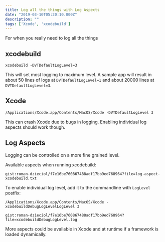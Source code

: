 ```yaml
---
title: Log all the things with Log Aspects
date: "2019-03-10T05:20:10.000Z"
description: ""
tags: ['Xcode', 'xcodebuild']
---
```


For when you really need to log all the things

## xcodebuild

```
xcodebuild -DVTDefaultLogLevel=3
```

This will set most logging to maximum level. A sample app will result in about 50 lines of logs at `DVTDefaultLogLevel=1` and about 20000 lines at `DVTDefaultLogLevel=3`.


## Xcode

```
/Applications/Xcode.app/Contents/MacOS/Xcode -DVTDefaultLogLevel 3
```

This can crash Xcode due to bugs in logging. Enabling individual log aspects should work though.

## Log Aspects

Logging can be controlled on a more fine grained level. 

Available aspects when running xcodebuild:

`gist:roman-dzieciol/f7e16be760867488adf17bb9ed768964?file=log-aspect-xcodebuild.txt`

To enable individual log level, add it to the commandline with `LogLevel` postfix:

```
/Applications/Xcode.app/Contents/MacOS/Xcode -xcodebuildDebugLogLevelLogLevel 3
```

`gist:roman-dzieciol/f7e16be760867488adf17bb9ed768964?file=xcodebuildDebugLogLevel.log`


More aspects could be available in Xcode and at runtime if a framework is loaded dynamically.